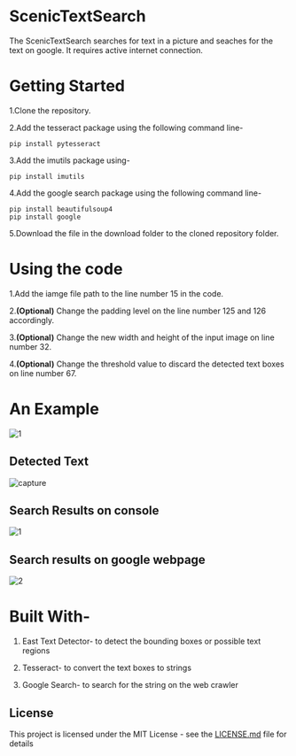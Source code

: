 # ScenicTextSearch

The ScenicTextSearch searches for text in a picture and seaches for the text on google.
It requires active internet connection.


# Getting Started

1.Clone the repository.

2.Add the tesseract package using the following command line-

```
pip install pytesseract
```

3.Add the imutils package using-

```
pip install imutils
```

4.Add the google search package using the following command line-

```
pip install beautifulsoup4
pip install google
```

5.Download the file in the download folder to the cloned repository folder.


# Using the code

1.Add the iamge file path to the line number 15 in the code.

2.**(Optional)** Change the padding level on the line number 125 and 126 accordingly.

3.**(Optional)** Change the new width and height of the input image on line number 32.

4.**(Optional)** Change the threshold value to discard the detected text boxes on line number 67.


# An Example

![1](https://user-images.githubusercontent.com/31141798/51114496-7d846600-182b-11e9-8f98-47f15b46d6d0.jpg)


## Detected Text

![capture](https://user-images.githubusercontent.com/31141798/51114654-f4216380-182b-11e9-8283-b2acb0fbff00.PNG)

## Search Results on console

![1](https://user-images.githubusercontent.com/31141798/51114813-6c882480-182c-11e9-8083-c10f3fd965a9.png)

## Search results on google webpage

![2](https://user-images.githubusercontent.com/31141798/51114819-73169c00-182c-11e9-8124-fac29d1059cd.png)


# Built With-

1. East Text Detector- to detect the bounding boxes or possible text regions

2. Tesseract- to convert the text boxes to strings

3. Google Search- to search for the string on the web crawler

## License

This project is licensed under the MIT License - see the [LICENSE.md](LICENSE.md) file for details


